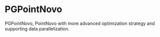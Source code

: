 # PGPointNovo
PGPointNovo, PointNovo with more advanced optimization strategy and supporting data parallelization.
